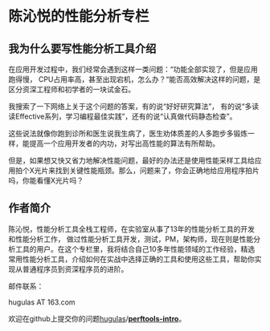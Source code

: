 # 陈沁悦的性能分析专栏

## 我为什么要写性能分析工具介绍

在应用开发过程中，我们经常会遇到这样一类问题：“功能全部实现了，但是应用跑得慢， CPU占用率高，甚至出现宕机，怎么办？“能否高效解决这样的问题，是区分资深工程师和初学者的一块试金石。

我搜索了一下网络上关于这个问题的答案，有的说“好好研究算法”， 有的说“多读读Effective系列，学习编程最佳实践”，还有的说“认真做代码静态检查”。

这些说法就像你跑到诊所和医生说我生病了，医生劝体质差的人多跑步多锻炼一样，能提高一个应用开发者的内功，对写出高性能的算法有所帮助。

但是，如果想又快又省力地解决性能问题，最好的办法还是使用性能采样工具给应用拍个X光片来找到关键性能瓶颈。那么，问题来了，你会正确地给应用程序拍片吗，你能看懂X光片吗？

## 作者简介

陈沁悦，性能分析工具全栈工程师，在实验室从事了13年的性能分析工具的开发和性能分析工作， 做过性能分析工具开发，测试，PM，架构师，现在则是性能分析工具的用户。在这个专栏里，我将结合自己10多年性能领域的工作经验，精选常用性能分析工具，介绍如何在实战中选择正确的工具和使用这些工具，帮助你实现从普通程序员到资深程序员的进阶。

邮件联系：

hugulas AT 163.com

欢迎在github上提交你的问题[hugulas](https://github.com/hugulas)/[**perftools-intro**](https://github.com/hugulas/perftools-intro)。



